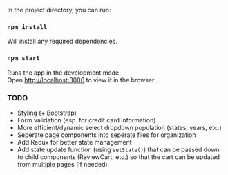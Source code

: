 In the project directory, you can run:

### `npm install`

Will install any required dependencies.

### `npm start`

Runs the app in the development mode.<br />
Open [http://localhost:3000](http://localhost:3000) to view it in the browser.

### TODO

- Styling (+ Bootstrap)
- Form validation (esp. for credit card information)
- More efficient/dynamic select dropdown population (states, years, etc.)
- Seperate page components into seperate files for organization
- Add Redux for better state management
- Add state update function (using ```setState()```) that can be passed down to child components (ReviewCart, etc.) so that the cart can be updated from multiple pages (if needed)
